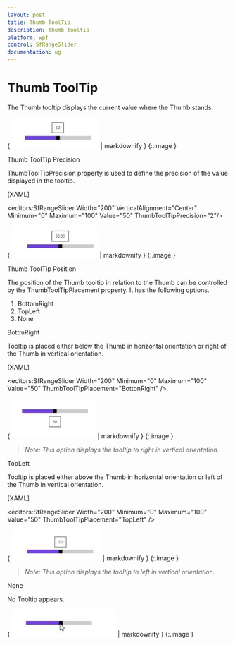 ```yaml
---
layout: post
title: Thumb-ToolTip
description: thumb tooltip  
platform: wpf
control: SfRangeSlider 
documentation: ug
---
```


# Thumb ToolTip  

The Thumb tooltip displays the current value where the Thumb stands. 



{ ![](Thumb-ToolTip_images/Thumb-ToolTip_img1.jpeg) | markdownify }
{:.image }


Thumb ToolTip Precision  

ThumbToolTipPrecision property is used to define the precision of the value displayed in the tooltip.  

[XAML]

&lt;editors:SfRangeSlider Width="200" VerticalAlignment="Center" Minimum="0" Maximum="100" Value="50" ThumbToolTipPrecision="2"/&gt;



{ ![](Thumb-ToolTip_images/Thumb-ToolTip_img2.jpeg) | markdownify }
{:.image }


Thumb ToolTip Position 

The position of the Thumb tooltip in relation to the Thumb can be controlled by the ThumbToolTipPlacement property. It has the following options.  

1. BottomRight 
2. TopLeft 
3. None 

BottmRight  

Tooltip is placed either below the Thumb in horizontal orientation or right of the Thumb in vertical orientation. 



[XAML]

&lt;editors:SfRangeSlider Width="200" Minimum="0" Maximum="100" Value="50" ThumbToolTipPlacement="BottonRight" /&gt;



{ ![](Thumb-ToolTip_images/Thumb-ToolTip_img3.jpeg) | markdownify }
{:.image }


> _Note: This option displays the tooltip to right in vertical orientation._  

TopLeft 

Tooltip is placed either above the Thumb in horizontal orientation or left of the Thumb in vertical orientation. 



[XAML]

&lt;editors:SfRangeSlider Width="200" Minimum="0" Maximum="100" Value="50" ThumbToolTipPlacement="TopLeft" /&gt;



{ ![](Thumb-ToolTip_images/Thumb-ToolTip_img4.jpeg) | markdownify }
{:.image }


> _Note: This option displays the tooltip to left in vertical orientation._  

None 

No Tooltip appears. 



{ ![](Thumb-ToolTip_images/Thumb-ToolTip_img5.jpeg) | markdownify }
{:.image }


